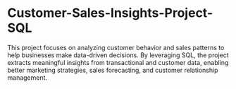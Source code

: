 # Customer-Sales-Insights-Project-SQL
This project focuses on analyzing customer behavior and sales patterns to help businesses make data-driven decisions. By leveraging SQL, the project extracts meaningful insights from transactional and customer data, enabling better marketing strategies, sales forecasting, and customer relationship management.
